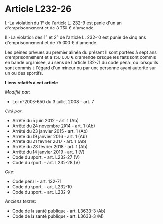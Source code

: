 # Article L232-26

I.-La violation du 1° de l'article L. 232-9 est punie d'un an d'emprisonnement et de 3 750 € d'amende. 

II.-La violation des 1° et 2° de l'article L. 232-10 est punie de cinq ans d'emprisonnement et de 75 000 € d'amende. 

Les peines prévues au premier alinéa du présent II sont portées à sept ans d'emprisonnement et à 150 000 € d'amende lorsque
les faits sont commis en bande organisée, au sens de l'article 132-71 du code pénal, ou lorsqu'ils sont commis à l'égard d'un
mineur ou par une personne ayant autorité sur un ou des sportifs.

**Liens relatifs à cet article**

_Modifié par_:

  - Loi n°2008-650 du 3 juillet 2008 - art. 7

_Cité par_:

  - Arrêté du 5 juin 2012 - art. 1 (Ab)
  - Arrêté du 24 novembre 2014 - art. 1 (Ab)
  - Arrêté du 23 janvier 2015 - art. 1 (Ab)
  - Arrêté du 19 janvier 2016 - art. 1 (Ab)
  - Arrêté du 21 février 2017 - art. 1 (Ab)
  - Arrêté du 23 février 2018 - art. 1 (Ab)
  - Arrêté du 14 janvier 2019 - art. 1 (V)
  - Code du sport. - art. L232-27 (V)
  - Code du sport. - art. L232-28 (V)

_Cite_:

  - Code pénal - art. 132-71
  - Code du sport. - art. L232-10
  - Code du sport. - art. L232-9

_Anciens textes_:

  - Code de la santé publique - art. L3633-3 (Ab)
  - Code de la santé publique - art. L3633-3 (M)
